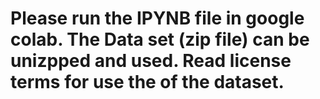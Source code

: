 # Please run the IPYNB file in google colab. The Data set (zip file) can be unizpped and used. Read license terms for use the of the dataset.
